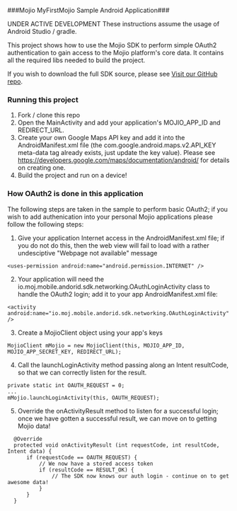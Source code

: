 ###Mojio MyFirstMojio Sample Android Application###

UNDER ACTIVE DEVELOPMENT
These instructions assume the usage of Android Studio / gradle.

This project shows how to use the Mojio SDK to perform simple OAuth2 authentication to gain access to the Mojio platform's core data. It contains all the required libs needed to build the project.

If you wish to download the full SDK source, please see [Visit our GitHub repo](https://github.com/mojio/mojio-android-sdk).

### Running this project ###
1. Fork / clone this repo
2. Open the MainActivity and add your application's MOJIO_APP_ID and REDIRECT_URL.
3. Create your own Google Maps API key and add it into the AndroidManifest.xml file (the com.google.android.maps.v2.API_KEY meta-data tag already exists, just update the key value). Please see https://developers.google.com/maps/documentation/android/ for details on creating one.
4. Build the project and run on a device!

### How OAuth2 is done in this application ###
The following steps are taken in the sample to perform basic OAuth2; if you wish to add authenication into your personal Mojio applications please follow the following steps:

1. Give your application Internet access in the AndroidManifest.xml file; if you do not do this, then the web view will fail to load with a rather undesciptive "Webpage not available" message
  
  ```
  <uses-permission android:name="android.permission.INTERNET" />
  ```

2. Your application will need the io.moj.mobile.andorid.sdk.networking.OAuthLoginActivity class to handle the OAuth2 login; add it to your app AndroidManifest.xml file:
  
  ```
  <activity android:name="io.moj.mobile.andorid.sdk.networking.OAuthLoginActivity" />
  ```

3. Create a MojioClient object using your app's keys
  
  ```
  MojioClient mMojio = new MojioClient(this, MOJIO_APP_ID, MOJIO_APP_SECRET_KEY, REDIRECT_URL);
  ```

4. Call the launchLoginActivity method passing along an Intent resultCode, so that we can correctly listen for the result.
  
  ```
  private static int OAUTH_REQUEST = 0;
  ...
  mMojio.launchLoginActivity(this, OAUTH_REQUEST);
  ```

5. Override the onActivityResult method to listen for a successful login; once we have gotten a successful result, we can move on to getting Mojio data!
  
  ```
    @Override
    protected void onActivityResult (int requestCode, int resultCode, Intent data) {
        if (requestCode == OAUTH_REQUEST) {
            // We now have a stored access token
            if (resultCode == RESULT_OK) {
                // The SDK now knows our auth login - continue on to get awesome data!
            }
        }
    }
  ``` 